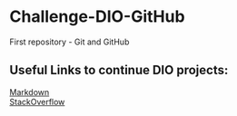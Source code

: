 # Challenge-DIO-GitHub
First repository - Git and GitHub


## Useful Links to continue DIO projects: 
[Markdown](https://www.markdownguide.org/basic-syntax/) <br> [StackOverflow](https://pt.stackoverflow.com/)
